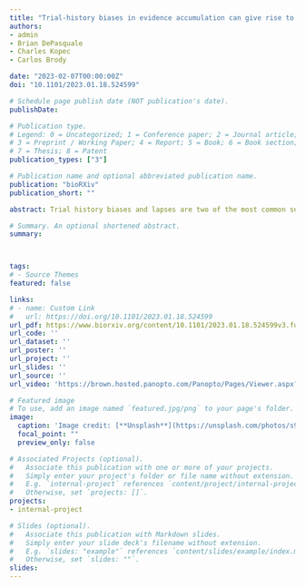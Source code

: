 ```yaml
---
title: "Trial-history biases in evidence accumulation can give rise to apparent lapses"
authors: 
- admin 
- Brian DePasquale
- Charles Kopec
- Carlos Brody

date: "2023-02-07T00:00:00Z"
doi: "10.1101/2023.01.18.524599"

# Schedule page publish date (NOT publication's date).
publishDate: 

# Publication type.
# Legend: 0 = Uncategorized; 1 = Conference paper; 2 = Journal article;
# 3 = Preprint / Working Paper; 4 = Report; 5 = Book; 6 = Book section;
# 7 = Thesis; 8 = Patent
publication_types: ["3"]

# Publication name and optional abbreviated publication name.
publication: "bioRXiv"
publication_short: ""

abstract: Trial history biases and lapses are two of the most common suboptimalities observed during perceptual decision-making. These suboptimalities are routinely assumed to arise from distinct processes. However, several hints in the literature suggest that they covary in their prevalence and that their proposed neural substrates overlap – what could underlie these links? Here we demonstrate that history biases and apparent lapses can both arise from a common cognitive process that is normative under misbeliefs about non-stationarity in the world. This corresponds to an accumulation- to-bound model with history-dependent updates to the initial state of the accumulator. We test our model’s predictions about the relative prevalence of history biases and lapses, and show that they are robustly borne out in two distinct rat decision-making datasets, including data from a novel reaction time task. Our model improves the ability to precisely predict decision-making dynamics within and across trials, by positing a process through which agents can generate quasi-stochastic choices.

# Summary. An optional shortened abstract.
summary: 



tags:
# - Source Themes
featured: false

links:
# - name: Custom Link
#   url: https://doi.org/10.1101/2023.01.18.524599
url_pdf: https://www.biorxiv.org/content/10.1101/2023.01.18.524599v3.full.pdf
url_code: ''
url_dataset: ''
url_poster: ''
url_project: ''
url_slides: ''
url_source: ''
url_video: 'https://brown.hosted.panopto.com/Panopto/Pages/Viewer.aspx?id=947eba80-da6a-45dd-b9d2-aebd00d55451'

# Featured image
# To use, add an image named `featured.jpg/png` to your page's folder. 
image:
  caption: 'Image credit: [**Unsplash**](https://unsplash.com/photos/s9CC2SKySJM)'
  focal_point: ""
  preview_only: false

# Associated Projects (optional).
#   Associate this publication with one or more of your projects.
#   Simply enter your project's folder or file name without extension.
#   E.g. `internal-project` references `content/project/internal-project/index.md`.
#   Otherwise, set `projects: []`.
projects:
- internal-project

# Slides (optional).
#   Associate this publication with Markdown slides.
#   Simply enter your slide deck's filename without extension.
#   E.g. `slides: "example"` references `content/slides/example/index.md`.
#   Otherwise, set `slides: ""`.
slides: 
---
```


<!-- {{% callout note %}}
Create your slides in Markdown - click the *Slides* button to check out the example.
{{% /callout %}}

Supplementary notes can be added here, including [code, math, and images](https://wowchemy.com/docs/writing-markdown-latex/). -->
